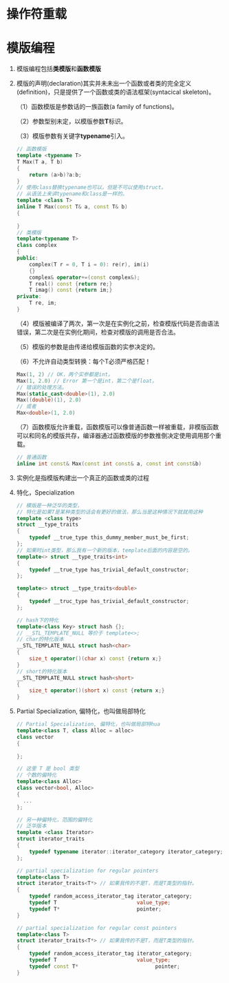# 操作符重载



# 模版编程

1. 模版编程包括**类模版**和**函数模版**

2. 模版的声明(declaration)其实并未未出一个函数或者类的完全定义(definition)，只是提供了一个函数或类的语法框架(syntacical skeleton)。

   （1）函数模版是参数话的一族函数(a family of functions)。

   （2）参数型别未定，以模版参数**T**标识。

   （3）模版参数有关键字**typename**引入。

   ```c++
   // 函数模版
   template <typename T> 
   T Max(T a, T b)
   {
       return (a>b)?a:b;
   }
   // 使用class替换typename也可以，但是不可以使用struct。
   // 从语法上来讲typename和class是一样的。
   template <class T>
   inline T Max(const T& a, const T& b)
   {
       
   }
   // 类模版
   template<typename T>
   class complex
   {
   public:
       complex(T r = 0, T i = 0): re(r), im(i)
       {}
       complex& operator+=(const complex&);
       T real() const {return re;}
       T imag() const {return im;}
   private:
       T re, im;
   }
   ```

   （4）模版被编译了两次，第一次是在实例化之前，检查模版代码是否由语法错误，第二次是在实例化期间，检查对模版的调用是否合法。

   （5）模版的参数是由传递给模版函数的实参决定的。

   （6）不允许自动类型转换：每个T必须严格匹配！

   ```c++
   Max(1, 2) // OK，两个实参都是int。
   Max(1, 2.0) // Error 第一个是int，第二个是float。
   // 错误的处理方法。
   Max(static_cast<double>(1), 2.0)
   Max((double)(1), 2.0)
   // 或者
   Max<double>(1, 2.0)
   ```

   （7）函数模版允许重载，函数模版可以像普通函数一样被重载，非模版函数可以和同名的模版共存，编译器通过函数模版的参数推倒决定使用调用那个重载。

   ```c++
   // 普通函数
   inline int const& Max(const int const& a, const int const&b)
   ```

   

3. 实例化是指模版构建出一个真正的函数或类的过程

4. 特化，Specialization

   ```c++
   // 模版是一种泛华的类型，
   // 特化是如果T是某种类型的话会有更好的做法，那么当是这种情况下就就用这种
   template <class type>
   struct __type_traits
   {
       typedef __true_type this_dummy_member_must_be_first;
   };
   // 如果时int类型，那么我有一个新的版本，template后面的内容是空的。
   template<> struct __type_traits<int>
   {
       typedef __true_type has_trivial_default_constructor;
   };
   
   template<> struct __type_traits<double>
   {
       typedef __truc_type has_trivial_default_constructor;
   };
   
   // hash下的特化
   template<class Key> struct hash {};
   // __STL_TEMPLATE_NULL 等价于 template<>;
   // char的特化版本
   __STL_TEMPLATE_NULL struct hash<char>
   {
       size_t operator()(char x) const {return x;}
   }
   // short的特化版本
   __STL_TEMPLATE_NULL struct hash<short>
   {
       size_t operator()(short x) const {return x;}
   }
   ```

5. Partial Specialization, 偏特化，也叫做局部特化

   ```c++
   // Partial Specialization, 偏特化，也叫做局部特hua
   template<class T, class Alloc = alloc>
   class vector
   {
       
   };
   
   // 这里 T 是 bool 类型
   // 个数的偏特化
   template<class Alloc>
   class vector<bool, Alloc>
   {
     ...  
   };
   
   // 另一种偏特化，范围的偏特化
   // 泛华版本
   template <class Iterator>
   struct iterator_traits
   {
       typedef typename iterator::iterator_category iterator_category;
   };
   
   // partial specialization for regular pointers
   template<class T>
   struct iterator_traits<T*> // 如果我传的不是T，而是T类型的指针。
   {
       typedef random_access_iterator_tag iterator_category;
       typedef T                          value_type;
       typedef T*                         pointer;
   }
   
   // partial specialization for regular const pointers
   template<class T>
   struct iterator_traits<T*> // 如果我传的不是T，而是T类型的指针。
   {
       typedef random_access_iterator_tag iterator_category;
       typedef T                          value_type;
       typedef const T*                         pointer;
   }
   ```

   

